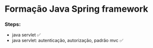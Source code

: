 # Formação Java Spring framework

### Steps:

- java servlet ✅
- java servlet: autenticação, autorização, padrão mvc ✅